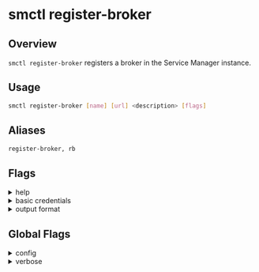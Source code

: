 # smctl register-broker

## Overview
`smctl register-broker` registers a broker in the Service Manager instance.

## Usage
```bash
smctl register-broker [name] [url] <description> [flags]
```

## Aliases
```bash
register-broker, rb 
```

## Flags
<details>
  <summary>help</summary>
  <p>
    <code>--help</code> (alias: <code>-h</code>)
  </p>
  <p>
    Help for <i>register-broker</i> command. 
  </p>
</details>
<details>
  <summary>basic credentials</summary>
  <p>
    <code>--basic</code> (alias: <code>-b</code>)
  </p>
  <p>
    Sets the username and password for basic authentication. Format is <i>&lt;username:passowrd&gt;</i>
  </p>
</details>
<details>
  <summary>output format</summary>
  <p>
    <code>--output</code> (alias: <code>-o</code>)
  </p>
  <p>
    Output format of the command. Possible opitons: <i>json, yaml, text</i>
  </p>
</details>

## Global Flags
<details>
  <summary>config</summary>
  <p>
    <code>--config</code> 
  </p>
  <p>
    Set the path for the <b>smctl</b> <i>config.json</i> file (default is <i>$HOME/.sm/config.json</i>)
  </p>
</details>
<details>
  <summary>verbose</summary>
  <p>
    <code>--verbose</code> (alias: <code>-v</code>)
  </p>
  <p>
    Use verbose mode.
  </p>
</details>